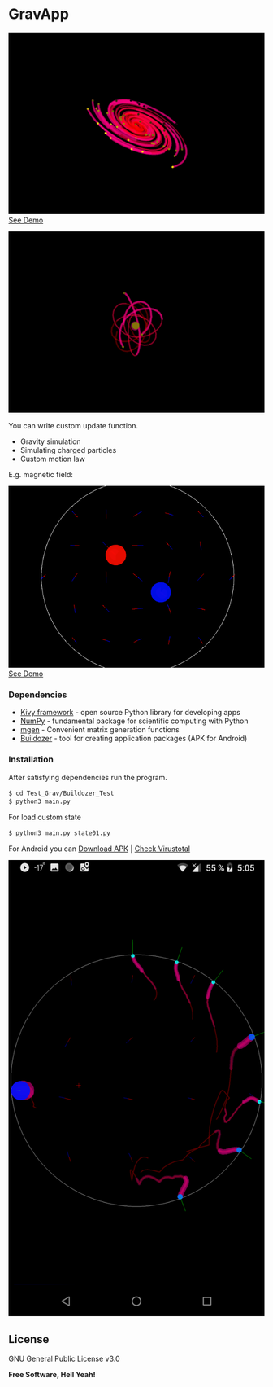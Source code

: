 # GravApp

[![3D Demonstration](https://raw.githubusercontent.com/zotho/geometry-np/master/1_3D_Demo.png)](https://youtu.be/_jQh-shTCy8)
[See Demo](https://youtu.be/_jQh-shTCy8)

[![3D Demonstration](https://raw.githubusercontent.com/zotho/geometry-np/master/2_3D_Demo.png)](https://youtu.be/_jQh-shTCy8)

You can write custom update function.

  - Gravity simulation
  - Simulating charged particles
  - Custom motion law

E.g. magnetic field:

[![Charge Demonstration](https://raw.githubusercontent.com/zotho/geometry-np/master/3_Charge_Demo.png)](https://youtu.be/tkRY8Td1pC8)
[See Demo](https://youtu.be/tkRY8Td1pC8)

### Dependencies

* [Kivy framework](https://kivy.org) - open source Python library for developing apps
* [NumPy](http://www.numpy.org/) - fundamental package for scientific computing with Python
* [mgen](https://pypi.org/project/mgen/) - Convenient matrix generation functions
* [Buildozer](https://github.com/kivy/buildozer) - tool for creating application packages (APK for Android)

### Installation

After satisfying dependencies run the program.

```sh
$ cd Test_Grav/Buildozer_Test
$ python3 main.py
```

For load custom state

```sh
$ python3 main.py state01.py
```

For Android you can [Download APK](https://github.com/zotho/geometry-np/blob/master/Test_Grav/Buildozer_Test/APK/GravApp-1.0.apk) | [Check Virustotal](https://www.virustotal.com/#/file/41301ab4ee37b7bf6c27ad900213702bff3455d2fb91e2cdadfe66fe08417850/detection)

[![Android Demonstration](https://raw.githubusercontent.com/zotho/geometry-np/master/4_Android_Demo.png)](https://github.com/zotho/geometry-np/tree/master/Test_Grav/Buildozer_Test/APK)

License
----

GNU General Public License v3.0


**Free Software, Hell Yeah!**

[//]: # (These are reference links used in the body of this note and get stripped out when the markdown processor does its job. There is no need to format nicely because it shouldn't be seen. Thanks SO - http://stackoverflow.com/questions/4823468/store-comments-in-markdown-syntax)


   [dill]: <https://github.com/joemccann/dillinger>
   [git-repo-url]: <https://github.com/joemccann/dillinger.git>
   [john gruber]: <http://daringfireball.net>
   [df1]: <http://daringfireball.net/projects/markdown/>
   [markdown-it]: <https://github.com/markdown-it/markdown-it>
   [Ace Editor]: <http://ace.ajax.org>
   [node.js]: <http://nodejs.org>
   [Twitter Bootstrap]: <http://twitter.github.com/bootstrap/>
   [jQuery]: <http://jquery.com>
   [@tjholowaychuk]: <http://twitter.com/tjholowaychuk>
   [express]: <http://expressjs.com>
   [AngularJS]: <http://angularjs.org>
   [Gulp]: <http://gulpjs.com>

   [PlDb]: <https://github.com/joemccann/dillinger/tree/master/plugins/dropbox/README.md>
   [PlGh]: <https://github.com/joemccann/dillinger/tree/master/plugins/github/README.md>
   [PlGd]: <https://github.com/joemccann/dillinger/tree/master/plugins/googledrive/README.md>
   [PlOd]: <https://github.com/joemccann/dillinger/tree/master/plugins/onedrive/README.md>
   [PlMe]: <https://github.com/joemccann/dillinger/tree/master/plugins/medium/README.md>
   [PlGa]: <https://github.com/RahulHP/dillinger/blob/master/plugins/googleanalytics/README.md>
